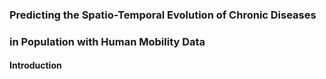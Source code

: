 ### Predicting the Spatio-Temporal Evolution of Chronic Diseases 
### in Population with Human Mobility Data

#### Introduction
```markdown



```
